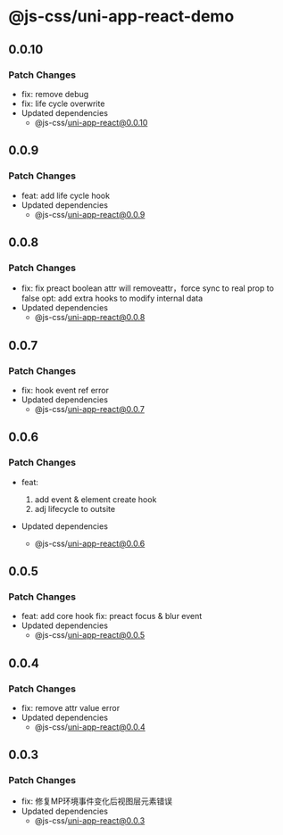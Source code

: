 # @js-css/uni-app-react-demo

## 0.0.10

### Patch Changes

- fix: remove debug
- fix: life cycle overwrite
- Updated dependencies
  - @js-css/uni-app-react@0.0.10

## 0.0.9

### Patch Changes

- feat: add life cycle hook
- Updated dependencies
  - @js-css/uni-app-react@0.0.9

## 0.0.8

### Patch Changes

- fix: fix preact boolean attr will removeattr，force sync to real prop to false
  opt: add extra hooks to modify internal data
- Updated dependencies
  - @js-css/uni-app-react@0.0.8

## 0.0.7

### Patch Changes

- fix: hook event ref error
- Updated dependencies
  - @js-css/uni-app-react@0.0.7

## 0.0.6

### Patch Changes

- feat:
  1. add event & element create hook
  2. adj lifecycle to outsite

- Updated dependencies
  - @js-css/uni-app-react@0.0.6

## 0.0.5

### Patch Changes

- feat: add core hook
  fix: preact focus & blur event
- Updated dependencies
  - @js-css/uni-app-react@0.0.5

## 0.0.4

### Patch Changes

- fix: remove attr value error
- Updated dependencies
  - @js-css/uni-app-react@0.0.4

## 0.0.3

### Patch Changes

- fix: 修复MP环境事件变化后视图层元素错误
- Updated dependencies
  - @js-css/uni-app-react@0.0.3

